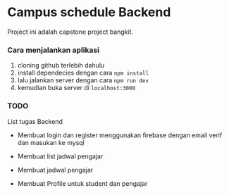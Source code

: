 
# Campus schedule Backend

Project ini adalah capstone project bangkit.

### Cara menjalankan aplikasi

1. cloning github terlebih dahulu
2. install dependecies dengan cara ``` npm install ```
3. lalu jalankan server dengan cara ``` npm run dev ```
4. kemudian buka server di ```localhost:3000```

### TODO

List tugas Backend

- Membuat login dan register menggunakan firebase dengan email verif dan masukan ke mysql

- Membuat list jadwal pengajar

- Membuat jadwal pengajar

- Membuat Profile untuk student dan pengajar

